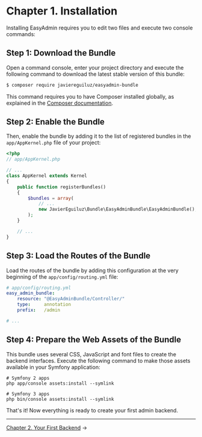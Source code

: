 Chapter 1. Installation
=======================

Installing EasyAdmin requires you to edit two files and execute two console
commands:

Step 1: Download the Bundle
---------------------------

Open a command console, enter your project directory and execute the
following command to download the latest stable version of this bundle:

```bash
$ composer require javiereguiluz/easyadmin-bundle
```

This command requires you to have Composer installed globally, as explained
in the [Composer documentation](https://getcomposer.org/doc/00-intro.md).

Step 2: Enable the Bundle
-------------------------

Then, enable the bundle by adding it to the list of registered bundles in the
`app/AppKernel.php` file of your project:

```php
<?php
// app/AppKernel.php

// ...
class AppKernel extends Kernel
{
    public function registerBundles()
    {
        $bundles = array(
            // ...
            new JavierEguiluz\Bundle\EasyAdminBundle\EasyAdminBundle(),
        );
    }

    // ...
}
```

Step 3: Load the Routes of the Bundle
-------------------------------------

Load the routes of the bundle by adding this configuration at the very beginning
of the `app/config/routing.yml` file:

```yaml
# app/config/routing.yml
easy_admin_bundle:
    resource: "@EasyAdminBundle/Controller/"
    type:     annotation
    prefix:   /admin

# ...
```

Step 4: Prepare the Web Assets of the Bundle
--------------------------------------------

This bundle uses several CSS, JavaScript and font files to create the backend
interfaces. Execute the following command to make those assets available in your
Symfony application:

```cli
# Symfony 2 apps
php app/console assets:install --symlink

# Symfony 3 apps
php bin/console assets:install --symlink
```

That's it! Now everything is ready to create your first admin backend.

-------------------------------------------------------------------------------

[Chapter 2. Your First Backend](2-first-backend.md) &rarr;
